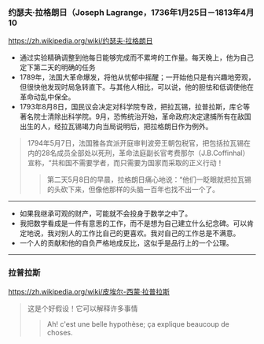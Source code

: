 ### 约瑟夫·拉格朗日（Joseph Lagrange，1736年1月25日－1813年4月10
https://zh.wikipedia.org/wiki/约瑟夫·拉格朗日
- 通过实验精确调整到他每日能够完成而不累垮的工作量。每天晚上，他为自己定下第二天的明确的任务
- 1789年，法国大革命爆发，将他从忧郁中摇醒；一开始他只是有兴趣地旁观，但很快他发现时局急转直下。与其他人相比，可以说，他的胆怯和低调使他在革命动乱中保全。 
- 1793年8月8日，国民议会决定对科学院专政，把拉瓦锡，拉普拉斯，库仑等著名院士清除出科学院。9月，恐怖统治开始，革命政府决定逮捕所有在敌国出生的人，经拉瓦锡竭力向当局说明后，把拉格朗日作为例外。
>1794年5月7日，法国雅各宾派开庭审判波旁王朝包税官，把包括拉瓦锡在内的28名成员全部处以死刑，革命法庭副长官考费那尔（J.B.Coffinhal）宣称，“共和国不需要学者，而只需要为国家而采取的正义行动！
>>第二天5月8日的早晨，拉格朗日痛心地说：“他们一眨眼就把拉瓦锡的头砍下来，但像他那样的头脑一百年也找不出一个了。
---
- 如果我继承可观的财产，可能就不会投身于数学之中了。
- 我把数学看成是一件有意思的工作，而不是想为自己建立什么纪念碑。可以肯定地说，我对别人的工作比自己的更喜欢。我对自己的工作总是不满意。
- 一个人的贡献和他的自负严格地成反比，这似乎是品行上的一个公理。
---
### 拉普拉斯
https://zh.wikipedia.org/wiki/皮埃尔-西蒙·拉普拉斯
>这是个好假设！它可以解释许多事情
>>Ah! c'est une belle hypothèse; ça explique beaucoup de choses.